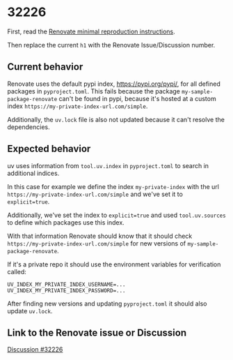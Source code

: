 # 32226

First, read the [Renovate minimal reproduction instructions](https://github.com/renovatebot/renovate/blob/main/docs/development/minimal-reproductions.md).

Then replace the current `h1` with the Renovate Issue/Discussion number.

## Current behavior

Renovate uses the default pypi index, https://pypi.org/pypi/, for all defined packages in `pyproject.toml`. This fails because the package `my-sample-package-renovate` can't be found in pypi, because it's hosted at a custom index `https://my-private-index-url.com/simple`.

Additionally, the `uv.lock` file is also not updated because it can't resolve the dependencies.


## Expected behavior

uv uses information from `tool.uv.index` in `pyproject.toml` to search in additional indices.

In this case for example we define the index `my-private-index` with the url `https://my-private-index-url.com/simple` and we've set it to `explicit=true`.

Additionally, we've set the index to `explicit=true` and used `tool.uv.sources` to define which packages use this index.

With that information Renovate should know that it should check `https://my-private-index-url.com/simple` for new versions of `my-sample-package-renovate`.

If it's a private repo it should use the environment variables for verification called:
```
UV_INDEX_MY_PRIVATE_INDEX_USERNAME=...
UV_INDEX_MY_PRIVATE_INDEX_PASSWORD=...
```

After finding new versions and updating `pyproject.toml` it should also update `uv.lock`.

## Link to the Renovate issue or Discussion

[Discussion #32226](https://github.com/renovatebot/renovate/discussions/32226)
